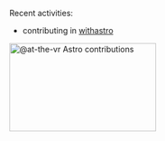 Recent activities:
- contributing in [withastro](https://github.com/withastro)

<a href="https://astro.badg.es/contributor/at-the-vr/">
  <img src="https://astro.badg.es/v2/contributor/at-the-vr.svg" alt="@at-the-vr Astro contributions" width="260" height="156">
</a>
